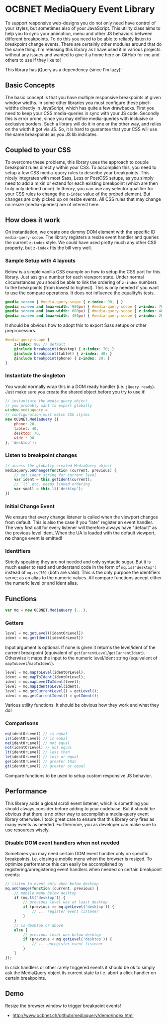 OCBNET MediaQuery Event Library
===============================

To support responsive web-designs you do not only need have control of your styles, but sometimes
also of your JavaScript. This utility class aims to help you to sync your animation, menu and
other JS behaviors between different breakpoints. To do this you need to be able to reliably listen
to breakpoint change events. There are certainly other modules around that do the same thing. I'm
releasing this library as I have used it in various projects without any issues and wanted to
give it a home here on GitHub for me and others to use if they like to!

This library has jQuery as a dependency (since I'm lazy)!

## Basic Concepts

The basic concept is that you have multiple responsive breakpoints at given window widths. In some
other libraries you must configure these pixel-widths directly in JavaScript, which has quite a
few drawbacks. First you need to keep your CSS media-queries in sync with your JS code. Secondly
this is error prone, since you may define media-queries with inclusive or exclusive borders. Such a
library will do it in one or the other way, and relies on the width it got via JS. So, it
is hard to guarantee that your CSS will use the same breakpoints as you JS lib indicates.

## Coupled to your CSS

To overcome these problems, this library uses the approach to couple breakpoint rules directly
within your CSS. To accomplish this, you need to setup a few CSS media-query rules to describe
your breakpoints. This nicely integrates with most Sass, Less or PostCSS setups, as you simply
need to add a mixin or extend for each existing breakpoint (which are then truly only defined
once). In theory, you can use any selector qualifier for your CSS rules to change the `z-index`
value of the probed element. But changes are only picked up on resize events. All CSS rules
that may change on resize (media-queries) are of interest here.

## How does it work

On instantiation, we create one dummy DOM element with the specific ID `media-query-scope`. The
library registers a resize event handler and queries the current `z-index` style. We could have
used pretty much any other CSS property, but `z-index` fits the bill very well.

### Sample Setup with 4 layouts

Below is a simple vanilla CSS example on how to setup the CSS part for this library. Just assign
a number for each viewport state. Under normal circumstances you should be able to link the
ordering of `z-index` numbers to the breakpoints (from lowest to highest). This is only needed
if you want to use the compare operations. It does not influence the equality/is tests.

```css
@media screen { #media-query-scope { z-index: 90; } }
@media screen and (max-width: 980px) { #media-query-scope { z-index: 70; } }
@media screen and (max-width: 680px) { #media-query-scope { z-index: 40; } }
@media screen and (max-width: 480px) { #media-query-scope { z-index: 20; } }
```

It should be obvious how to adopt this to export Sass setups or other preprocessors.

```scss
#media-query-scope {
    z-index: 90; // default
    @include breakpoint(desktop) { z-index: 70; }
    @include breakpoint(tablet) { z-index: 40; }
    @include breakpoint(phone) { z-index: 20; }
}
```

### Instantiate the singleton

You would normally wrap this in a DOM ready handler (i.e. `jQuery.ready`).
Just make sure you create the shared object before you try to use it!

```js
// instantiate the media query object
// you probably want to export globally
window.mediaquery =
// configuration must match CSS styles
new OCBNET.MediaQuery ({
    phone: 20,
    tablet: 40,
    desktop: 70,
    wide : 90
}, 'desktop');
```

### Listen to breakpoint changes

```js
// access the globally created MediaQuery object
mediaquery.onChange(function (current, previous) {
    // get ident string for current level
    var ident = this.getIdent(current);
    // `lt` etc. needs linked ordering
    var small = this.lt('desktop');
})
```

### Initial Change Event

We ensure that every change listener is called when the viewport changes from default.
This is also the case if you "late" register an event handler. The very first call
for every listener will therefore always have "default" as the previous level ident.
When the UA is loaded with the default viewport, **no** change event is emitted!

### Identifiers

Strictly speaking they are not needed and only syntactic sugar. But it is much easier to
read and understand code in the form of `mq.is('desktop')` instead of `mq.is(70)` (both
are valid). This is the only purpose the identifiers serve; as an alias to the numeric
values. All compare functions accept either the numeric level or and ident alias.

## Functions

```js
var mq = new OCBNET.MediaQuery (...);
```

### Getters

```js
level = mq.getLevel([identOrLevel])
ident = mq.getIdent([identOrLevel])
```

Input argument is optional. If none is given it returns the level/ident of the current
breakpoint (equivalent of `getCurrentLevel`/`getCurrentIdent`). Otherwise it maps the input
to the numeric level/ident string (equivalent of `mapToLevel`/`mapToIdent`).

```js
level = mq.mapToLevel(identOrLevel);
ident = mq.mapToIdent(identOrLevel);
ident = mq.mapLevelToIdent(level);
level = mq.mapIdentToLevel(ident);
level = mq.getCurrentLevel() = getLevel();
ident = mq.getCurrentIdent() = getIdent();
```

Various utility functions. It should be obvious how they work and what they do!

### Comparisons

```js
eq(identOrLevel) // is equal
is(identOrLevel) // is equal
ne(identOrLevel) // not equal
not(identOrLevel) // not equal
lt(identOrLevel) // less than
le(identOrLevel) // less or equal
ge(identOrLevel) // greater than
gt(identOrLevel) // greater or equal
```

Compare functions to be used to setup custom responsive JS behavior.

## Performance

This library adds a global scroll event listener, which is something you should always consider
before adding to your codebase. But it should be obvious that there is no other way to accomplish
a media-query event library otherwise. I took great care to ensure that this library only fires
as many events as needed. Furthermore, you as developer can make sure to use resources wisely.

### Disable DOM event handlers when not needed

Sometimes you may need certain DOM event handler only on specific breakpoints, i.e. closing a mobile
menu when the browser is resized. To optimize performance this can easily be accomplished by
registering/unregistering event handlers when needed on certain breakpoint events:

```js
// listen to event only when below desktop
mq.onChange(function (current, previous) {
    // mobile menu below desktop
    if (mq.lt('desktop')) {
        // previous level was at least desktop
        if (previous >= mq.getLevel('desktop')) {
            // ... register event listener
        }
    }
    // is desktop or above
    else {
        // previous level was below desktop
        if (previous < mq.getLevel('desktop')) {
            // ... unregister event listener
        }
    }
});
```

In click handlers or other rarely triggered events it should be ok to simply ask the MediaQuery
object its current state to i.e. abort a click handler on certain breakpoints.

## Demo

Resize the browser window to trigger breakpoint events!

 - http://www.ocbnet.ch/github/mediaquery/demo/index.html
